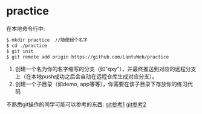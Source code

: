 # practice

在本地命令行中:
```bash
$ mkdir practice  //随便起个名字
$ cd ./practice
$ git init
$ git remote add origin https://github.com/LantuWeb/practice
```
1. 创建一个名为你的名字缩写的分支（如"qxy"），并最终推送到对应的远程分支上（在本地push成功之后会自动在远程仓库生成对应分支）。
2. 创建一个子目录（如demo, app等等），你需要在该子目录下存放你的练习代码

不熟悉git操作的同学可能可以参考的东西:
[git参考1](https://juejin.cn/post/6844903598522908686#heading-5)
[git参考2](https://blog.csdn.net/yihanzhi/article/details/102706290)
